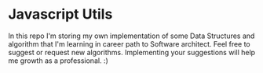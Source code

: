 # Javascript Utils

In this repo I'm storing my own implementation of some Data Structures and algorithm that I'm learning in career path to Software architect. Feel free to suggest or request new algorithms. Implementing your suggestions will help me growth as a professional. :)
